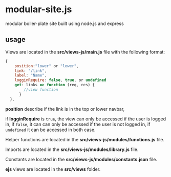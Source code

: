 # modular-site.js
modular boiler-plate site built using node.js and express

## usage
Views are located in the __src/views-js/main.js__ file with the following format:

```javascript
{
    position:"lower" or "lower",
    link: "/link",
    label: "Name",
    logginRequire: false, true, or undefined
    get: links => function (req, res) {
        //view function
      }
  },
```

__position__ describe if the link is in the top or lower navbar,

if __logginRequire__ is `true`, the view can only be accessed if the user is logged in, if `false`, it can can only be accessed if the user is not logged in, if `undefined` it can be accessed in both case.

Helper functions are located in the __src/views-js/modules/functions.js__ file.

Imports are located in the __src/views-js/modules/library.js__ file.

Constants are located in the __src/views-js/modules/constants.json__ file.

__ejs__ views are located in the __src/views__ folder.
